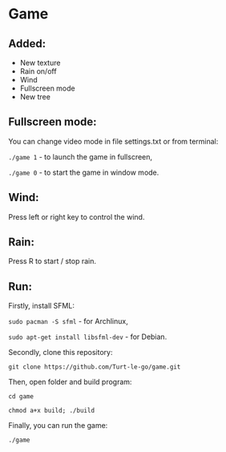 # Game
 
Added:
---
* New texture
* Rain on/off
* Wind 
* Fullscreen mode
* New tree

Fullscreen mode:
---

 You can change video mode in file settings.txt or from terminal:
 
 ```./game 1``` - to launch the game in fullscreen,
 
 ```./game 0``` - to start the game in window mode.

Wind:
---

 Press left or right key to control the wind.

Rain:
---

 Press R to start / stop rain.

Run:
---

 Firstly, install SFML:

  ```sudo pacman -S sfml``` - for Archlinux,

  ```sudo apt-get install libsfml-dev``` - for Debian.

 Secondly, clone this repository:

  ```git clone https://github.com/Turt-le-go/game.git```

 Then, open folder and build program:

 ```cd game```

 ```chmod a+x build; ./build```

 Finally, you can run the game:

 ```./game```
